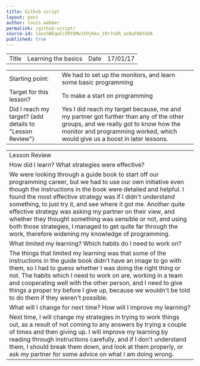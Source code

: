 ```yaml
---
title: Github script
layout: post
author: louis.webber
permalink: /github-script/
source-id: 1aushWEqwCcIRYUMw159j6kx_19r7xGR_az8aF6DtGOA
published: true
---
```

<table>
  <tr>
    <td>Title</td>
    <td> Learning the basics</td>
    <td>Date</td>
    <td>  17/01/17</td>
  </tr>
</table>


<table>
  <tr>
    <td>Starting point:</td>
    <td>We had to set up the monitors, and learn some basic programming </td>
  </tr>
  <tr>
    <td>Target for this lesson?</td>
    <td>To make a start on programming </td>
  </tr>
  <tr>
    <td>Did I reach my target? 
(add details to "Lesson Review")</td>
    <td> Yes I did reach my target because, me and my partner got further than any of the other groups, and we really got to know how the monitor and programming worked, which would give us a boost in later lessons.</td>
  </tr>
</table>


<table>
  <tr>
    <td>Lesson Review</td>
  </tr>
  <tr>
    <td>How did I learn? What strategies were effective? </td>
  </tr>
  <tr>
    <td>We were looking through a guide book to start off our programming career, but we had to use our own initiative even though the instructions in the book were detailed and helpful. I found the most effective strategy was if I didn't understand something, to just try it, and see where it got me. Another quite effective strategy was asking my partner on their view, and whether they thought something was sensible or not, and using both those strategies, I managed to get quite far through the work, therefore widening my knowledge of programming.</td>
  </tr>
  <tr>
    <td>What limited my learning? Which habits do I need to work on? </td>
  </tr>
  <tr>
    <td>The things that limited my learning was that some of the instructions in the guide book didn't have an image to go with them, so I had to guess whether I was doing the right thing or not. The habits which I need to work on are, working in a team and cooperating well with the other person, and I need to give things a proper try before I give up, because we wouldn't be told to do them if they weren't possible.
</td>
  </tr>
  <tr>
    <td>What will I change for next time? How will I improve my learning?</td>
  </tr>
  <tr>
    <td>Next time, I will change my strategies in trying to work things out, as a result of not coming to any answers by trying a couple of times and then giving up. I will improve my learning by reading through instructions carefully, and if I don't understand them, I should break them down, and look at them properly, or ask my partner for some advice on what I am doing wrong.</td>
  </tr>
</table>


